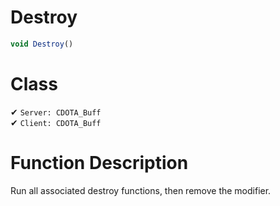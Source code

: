 # Destroy
```js
void Destroy()
```
# Class
✔ `Server: CDOTA_Buff`  
✔ `Client: CDOTA_Buff`  

# Function Description
Run all associated destroy functions, then remove the modifier.
